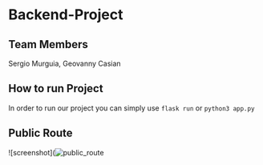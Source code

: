 # Backend-Project
## Team Members
Sergio Murguia, Geovanny Casian
## How to run Project
In order to run our project you can simply use `flask run` or `python3 app.py`
## Public Route
![screenshot](![public_route](https://user-images.githubusercontent.com/71371817/231026804-21299802-41ef-4261-800f-9a1145ccc0db.png)
